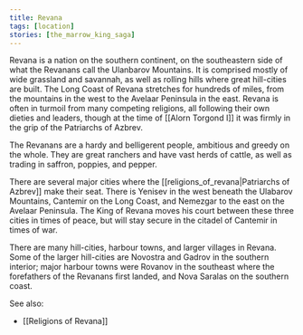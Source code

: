 ```yaml
---
title: Revana
tags: [location]
stories: [the_marrow_king_saga]
---
```


Revana is a nation on the southern continent, on the southeastern side of what the Revanans call the Ulanbarov Mountains. It is comprised mostly of wide grassland and savannah, as well as rolling hills where great hill-cities are built. The Long Coast of Revana stretches for hundreds of miles, from the mountains in the west to the Avelaar Peninsula in the east. Revana is often in turmoil from many competing religions, all following their own dieties and leaders, though at the time of [[Alorn Torgond I]] it was firmly in the grip of the Patriarchs of Azbrev.

The Revanans are a hardy and belligerent people, ambitious and greedy on the whole. They are great ranchers and have vast herds of cattle, as well as trading in saffron, poppies, and pepper.

There are several major cities where the [[religions_of_revana|Patriarchs of Azbrev]] make their seat. There is Yenisev in the west beneath the Ulabarov Mountains, Cantemir on the Long Coast, and Nemezgar to the east on the Avelaar Peninsula. The King of Revana moves his court between these three cities in times of peace, but will stay secure in the citadel of Cantemir in times of war.

There are many hill-cities, harbour towns, and larger villages in Revana. Some of the larger hill-cities are Novostra and Gadrov in the southern interior; major harbour towns were Rovanov in the southeast where the forefathers of the Revanans first landed, and Nova Saralas on the southern coast.

See also:

* [[Religions of Revana]]